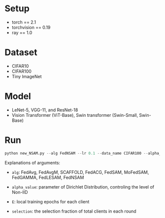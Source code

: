 # Setup

- torch == 2.1
- torchvision == 0.19
- ray == 1.0

# Dataset

- CIFAR10
- CIFAR100
- Tiny ImageNet

# Model

- LeNet-5, VGG-11, and ResNet-18
- Vision Transformer (ViT-Base), Swin transformer (Swin-Small, Swin-Base)

# Run

```python
python new_NSAM.py --alg FedNSAM --lr 0.1 --data_name CIFAR100 --alpha_value 0.1 --alpha 0.9 --epoch 1001  --extname CIFAR100 --lr_decay 0.998 --gamma 0.85 --CNN resnet10 --E 5 --batch_size 50 --p 1 --num_gpus_per 0.1 --normalization BN --selection 0.1 --print 0 --rho 0.01
```

Explanations of arguments:

- `alg`: FedAvg, FedAvgM, SCAFFOLD, FedACG, FedSAM, MoFedSAM, FedGAMMA, FedLESAM, FedNSAM

- `alpha_value`: parameter of Dirichlet Distribution, controling the level of Non-IID

- `E`: local training epochs for each client

- `selection`: the selection fraction of total clients in each round

